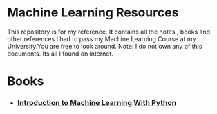 # Machine Learning Resources
 This repository is for my reference. It contains all the notes , books and other references I had to pass my Machine Learning Course at my University.You are free to look around.  Note: I do not own any of this documents. Its all I found on internet.

# Books
- ### [Introduction to Machine Learning With Python](https://learning.oreilly.com/library/view/introduction-to-machine/9781449369880/)
